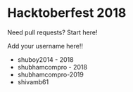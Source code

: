 # Hacktoberfest 2018
Need pull requests? Start here!

Add your username here!!
- shuboy2014 - 2018
- shubhamcompro - 2018
- shubhamcompro-2019
- shivamb61

